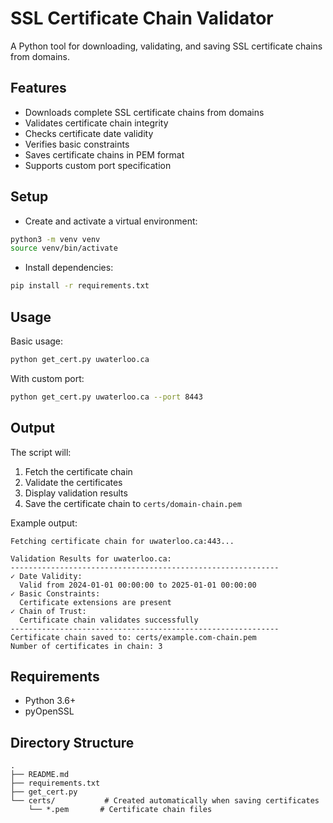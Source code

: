 # SSL Certificate Chain Validator

A Python tool for downloading, validating, and saving SSL certificate chains from domains.

## Features

- Downloads complete SSL certificate chains from domains
- Validates certificate chain integrity
- Checks certificate date validity
- Verifies basic constraints
- Saves certificate chains in PEM format
- Supports custom port specification

## Setup

- Create and activate a virtual environment:

```bash
python3 -m venv venv
source venv/bin/activate
```

- Install dependencies:

```bash
pip install -r requirements.txt
```

## Usage

Basic usage:

```bash
python get_cert.py uwaterloo.ca
```

With custom port:

```bash
python get_cert.py uwaterloo.ca --port 8443
```

## Output

The script will:

1. Fetch the certificate chain
2. Validate the certificates
3. Display validation results
4. Save the certificate chain to `certs/domain-chain.pem`

Example output:

```plain
Fetching certificate chain for uwaterloo.ca:443...

Validation Results for uwaterloo.ca:
------------------------------------------------------------
✓ Date Validity:
  Valid from 2024-01-01 00:00:00 to 2025-01-01 00:00:00
✓ Basic Constraints:
  Certificate extensions are present
✓ Chain of Trust:
  Certificate chain validates successfully
------------------------------------------------------------
Certificate chain saved to: certs/example.com-chain.pem
Number of certificates in chain: 3
```

## Requirements

- Python 3.6+
- pyOpenSSL

## Directory Structure

```plain
.
├── README.md
├── requirements.txt
├── get_cert.py
└── certs/           # Created automatically when saving certificates
    └── *.pem       # Certificate chain files
